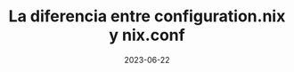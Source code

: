 ---
layout: blog.njk
title: La diferencia entre configuration.nix y nix.conf
description: TBD
type: article
tags:
  - post
  - nix
date: 2023-06-22
updated: 2023-06-22
background: linear-gradient(90deg, rgb(122, 23, 24) 0%, rgb(192, 41, 130) 100%);
---